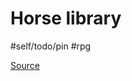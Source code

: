 # Horse library 

#self/todo/pin #rpg 

[Source](https://www.smithsonianmag.com/history/horse-riding-librarians-were-great-depression-bookmobiles-180963786/)